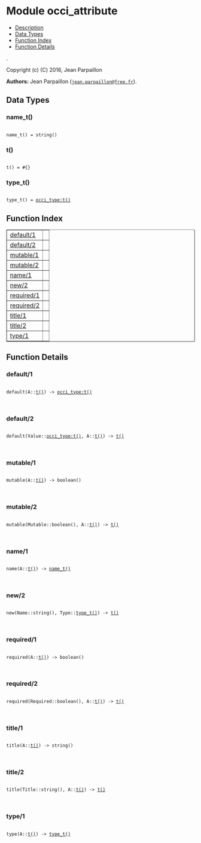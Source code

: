 

# Module occi_attribute #
* [Description](#description)
* [Data Types](#types)
* [Function Index](#index)
* [Function Details](#functions)

.

Copyright (c) (C) 2016, Jean Parpaillon

__Authors:__ Jean Parpaillon ([`jean.parpaillon@free.fr`](mailto:jean.parpaillon@free.fr)).

<a name="types"></a>

## Data Types ##




### <a name="type-name_t">name_t()</a> ###


<pre><code>
name_t() = string()
</code></pre>




### <a name="type-t">t()</a> ###


<pre><code>
t() = #{}
</code></pre>




### <a name="type-type_t">type_t()</a> ###


<pre><code>
type_t() = <a href="occi_type.md#type-t">occi_type:t()</a>
</code></pre>

<a name="index"></a>

## Function Index ##


<table width="100%" border="1" cellspacing="0" cellpadding="2" summary="function index"><tr><td valign="top"><a href="#default-1">default/1</a></td><td></td></tr><tr><td valign="top"><a href="#default-2">default/2</a></td><td></td></tr><tr><td valign="top"><a href="#mutable-1">mutable/1</a></td><td></td></tr><tr><td valign="top"><a href="#mutable-2">mutable/2</a></td><td></td></tr><tr><td valign="top"><a href="#name-1">name/1</a></td><td></td></tr><tr><td valign="top"><a href="#new-2">new/2</a></td><td></td></tr><tr><td valign="top"><a href="#required-1">required/1</a></td><td></td></tr><tr><td valign="top"><a href="#required-2">required/2</a></td><td></td></tr><tr><td valign="top"><a href="#title-1">title/1</a></td><td></td></tr><tr><td valign="top"><a href="#title-2">title/2</a></td><td></td></tr><tr><td valign="top"><a href="#type-1">type/1</a></td><td></td></tr></table>


<a name="functions"></a>

## Function Details ##

<a name="default-1"></a>

### default/1 ###

<pre><code>
default(A::<a href="#type-t">t()</a>) -&gt; <a href="occi_type.md#type-t">occi_type:t()</a>
</code></pre>
<br />

<a name="default-2"></a>

### default/2 ###

<pre><code>
default(Value::<a href="occi_type.md#type-t">occi_type:t()</a>, A::<a href="#type-t">t()</a>) -&gt; <a href="#type-t">t()</a>
</code></pre>
<br />

<a name="mutable-1"></a>

### mutable/1 ###

<pre><code>
mutable(A::<a href="#type-t">t()</a>) -&gt; boolean()
</code></pre>
<br />

<a name="mutable-2"></a>

### mutable/2 ###

<pre><code>
mutable(Mutable::boolean(), A::<a href="#type-t">t()</a>) -&gt; <a href="#type-t">t()</a>
</code></pre>
<br />

<a name="name-1"></a>

### name/1 ###

<pre><code>
name(A::<a href="#type-t">t()</a>) -&gt; <a href="#type-name_t">name_t()</a>
</code></pre>
<br />

<a name="new-2"></a>

### new/2 ###

<pre><code>
new(Name::string(), Type::<a href="#type-type_t">type_t()</a>) -&gt; <a href="#type-t">t()</a>
</code></pre>
<br />

<a name="required-1"></a>

### required/1 ###

<pre><code>
required(A::<a href="#type-t">t()</a>) -&gt; boolean()
</code></pre>
<br />

<a name="required-2"></a>

### required/2 ###

<pre><code>
required(Required::boolean(), A::<a href="#type-t">t()</a>) -&gt; <a href="#type-t">t()</a>
</code></pre>
<br />

<a name="title-1"></a>

### title/1 ###

<pre><code>
title(A::<a href="#type-t">t()</a>) -&gt; string()
</code></pre>
<br />

<a name="title-2"></a>

### title/2 ###

<pre><code>
title(Title::string(), A::<a href="#type-t">t()</a>) -&gt; <a href="#type-t">t()</a>
</code></pre>
<br />

<a name="type-1"></a>

### type/1 ###

<pre><code>
type(A::<a href="#type-t">t()</a>) -&gt; <a href="#type-type_t">type_t()</a>
</code></pre>
<br />

